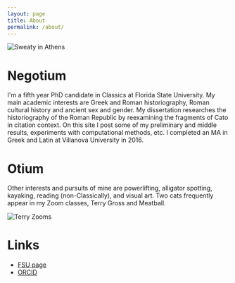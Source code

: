 ```yaml
---
layout: page
title: About
permalink: /about/
---
```

![Sweaty in Athens](https://classics.fsu.edu/sites/g/files/upcbnu916/files/Graduate_Students/evaprofpic.jpg)

# Negotium 

I'm a fifth year PhD candidate in Classics at Florida State University. My main academic interests are Greek and Roman historiography, Roman cultural history and ancient sex and gender. My dissertation researches the historiography of the Roman Republic by reexamining the fragments of Cato in citation context. On this site I post some of my preliminary and middle results, experiments with computational methods, etc. I completed an MA in Greek and Latin at Villanova University in 2016.

# Otium

Other interests and pursuits of mine are powerlifting, alligator spotting, kayaking, reading (non-Classically), and visual art. Two cats frequently appear in my Zoom classes, Terry Gross and Meatball. 

![Terry Zooms](/evacarrara/assets/evaandterry.jpg)

# Links

* [FSU page](https://classics.fsu.edu/people/graduate-students/carrara)
* [ORCID](https://orcid.org/0000-0002-1855-8884)
